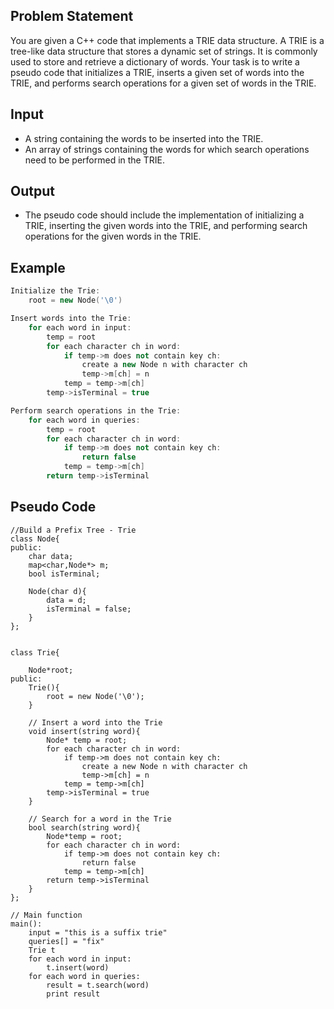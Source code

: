 ## Problem Statement
You are given a C++ code that implements a TRIE data structure. A TRIE is a tree-like data structure that stores a dynamic set of strings. It is commonly used to store and retrieve a dictionary of words. Your task is to write a pseudo code that initializes a TRIE, inserts a given set of words into the TRIE, and performs search operations for a given set of words in the TRIE.

## Input
- A string containing the words to be inserted into the TRIE.
- An array of strings containing the words for which search operations need to be performed in the TRIE.

## Output
- The pseudo code should include the implementation of initializing a TRIE, inserting the given words into the TRIE, and performing search operations for the given words in the TRIE.

## Example
```cpp
Initialize the Trie:
    root = new Node('\0')

Insert words into the Trie:
    for each word in input:
        temp = root
        for each character ch in word:
            if temp->m does not contain key ch:
                create a new Node n with character ch
                temp->m[ch] = n
            temp = temp->m[ch]
        temp->isTerminal = true

Perform search operations in the Trie:
    for each word in queries:
        temp = root
        for each character ch in word:
            if temp->m does not contain key ch:
                return false
            temp = temp->m[ch]
        return temp->isTerminal
```

## Pseudo Code
```plaintext
//Build a Prefix Tree - Trie
class Node{
public:
    char data;
    map<char,Node*> m;
    bool isTerminal;

    Node(char d){
        data = d;
        isTerminal = false;
    }
};


class Trie{

    Node*root;
public:
    Trie(){
        root = new Node('\0');
    }

    // Insert a word into the Trie
    void insert(string word){
        Node* temp = root;
        for each character ch in word:
            if temp->m does not contain key ch:
                create a new Node n with character ch
                temp->m[ch] = n
            temp = temp->m[ch]
        temp->isTerminal = true
    }

    // Search for a word in the Trie
    bool search(string word){
        Node*temp = root;
        for each character ch in word:
            if temp->m does not contain key ch:
                return false
            temp = temp->m[ch]
        return temp->isTerminal
    }
};

// Main function
main():
    input = "this is a suffix trie"
    queries[] = "fix"
    Trie t
    for each word in input:
        t.insert(word)
    for each word in queries:
        result = t.search(word)
        print result
```